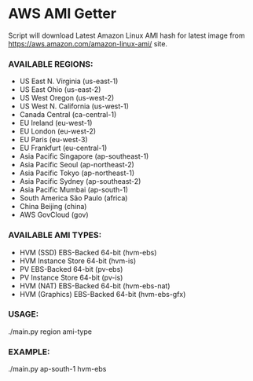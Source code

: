 
# AWS AMI Getter
Script will download Latest Amazon Linux AMI hash for latest image from https://aws.amazon.com/amazon-linux-ami/ site.

### AVAILABLE REGIONS:
- US East N. Virginia (us-east-1)
- US East Ohio (us-east-2)
- US West Oregon (us-west-2)
- US West N. California (us-west-1)
- Canada Central (ca-central-1)
- EU Ireland (eu-west-1)
- EU London (eu-west-2)
- EU Paris (eu-west-3)
- EU Frankfurt (eu-central-1)
- Asia Pacific Singapore (ap-southeast-1)
- Asia Pacific Seoul (ap-northeast-2)
- Asia Pacific Tokyo (ap-northeast-1)
- Asia Pacific Sydney (ap-southeast-2)
- Asia Pacific Mumbai (ap-south-1)
- South America São Paulo (africa)
- China Beijing (china)
- AWS GovCloud (gov)

### AVAILABLE AMI TYPES:
- HVM (SSD) EBS-Backed 64-bit (hvm-ebs)
- HVM Instance Store 64-bit (hvm-is)
- PV EBS-Backed 64-bit (pv-ebs)
- PV Instance Store 64-bit (pv-is)
- HVM (NAT) EBS-Backed 64-bit (hvm-ebs-nat)
- HVM (Graphics) EBS-Backed 64-bit (hvm-ebs-gfx)

### USAGE:
./main.py region ami-type

### EXAMPLE:
./main.py ap-south-1 hvm-ebs
